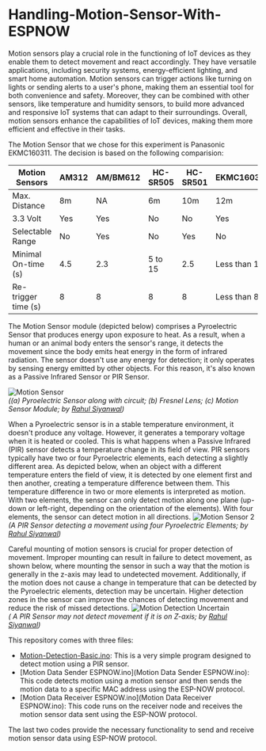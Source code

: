 # Handling-Motion-Sensor-With-ESPNOW
Motion sensors play a crucial role in the functioning of IoT devices as they enable them to detect movement and react accordingly. They have versatile applications, including security systems, energy-efficient lighting, and smart home automation. Motion sensors can trigger actions like turning on lights or sending alerts to a user's phone, making them an essential tool for both convenience and safety. Moreover, they can be combined with other sensors, like temperature and humidity sensors, to build more advanced and responsive IoT systems that can adapt to their surroundings. Overall, motion sensors enhance the capabilities of IoT devices, making them more efficient and effective in their tasks.

The Motion Sensor that we chose for this experiment is Panasonic EKMC160311. The decision is based on the following comparision:

| Motion Sensors | AM312 | AM/BM612 | HC-SR505 | HC-SR501 | EKMC1603111|
| -------------- | ----- | -------- | -------- | -------- | ---------- |
| Max. Distance | 8m | NA | 6m | 10m | 12m |
| 3.3 Volt | Yes | Yes | No | No | Yes |
| Selectable Range | No | Yes | No | Yes | No |
| Minimal On-time (s) | 4.5 | 2.3 | 5 to 15 | 2.5 | Less than 1 |
| Re-trigger time (s) | 8 | 8 | 8 | 8 | Less than 8 |

The Motion Sensor module (depicted below) comprises a Pyroelectric Sensor that produces energy upon exposure to heat. As a result, when a human or an animal body enters the sensor's range, it detects the movement since the body emits heat energy in the form of infrared radiation. The sensor doesn't use any energy for detection; it only operates by sensing energy emitted by other objects. For this reason, it's also known as a Passive Infrared Sensor or PIR Sensor.

![Motion Sensor](https://user-images.githubusercontent.com/11557572/235118671-452e3983-997a-44bd-bd39-786f2398b59a.png)</br>
 _((a) Pyroelectric Sensor along with circuit; (b) Fresnel Lens; (c) Motion Sensor Module; by [Rahul Siyanwal](https://github.com/rsiyanwal))_
 
When a Pyroelectric sensor is in a stable temperature environment, it doesn't produce any voltage. However, it generates a temporary voltage when it is heated or cooled. This is what happens when a Passive Infrared (PIR) sensor detects a temperature change in its field of view. PIR sensors typically have two or four Pyroelectric elements, each detecting a slightly different area. As depicted below, when an object with a different temperature enters the field of view, it is detected by one element first and then another, creating a temperature difference between them. This temperature difference in two or more elements is interpreted as motion. With two elements, the sensor can only detect motion along one plane (up-down or left-right, depending on the orientation of the elements). With four elements, the sensor can detect motion in all directions.
![Motion Sensor 2](https://user-images.githubusercontent.com/11557572/235132286-ee79a1e5-cc10-41f5-bba4-1c15d82f0918.png)</br>
 _(A PIR Sensor detecting a movement using four Pyroelectric Elements; by [Rahul Siyanwal](https://github.com/rsiyanwal))_

Careful mounting of motion sensors is crucial for proper detection of movement. Improper mounting can result in failure to detect movement, as shown below, where mounting the sensor in such a way that the motion is generally in the z-axis may lead to undetected movement. Additionally, if the motion does not cause a change in temperature that can be detected by the Pyroelectric elements, detection may be uncertain. Higher detection zones in the sensor can improve the chances of detecting movement and reduce the risk of missed detections.
![Motion Detection Uncertain](https://user-images.githubusercontent.com/11557572/235132812-514763a3-985f-4a8f-a8cf-db8951bf715e.png)</br>
 _( A PIR Sensor may not detect movement if it is on Z-axis; by [Rahul Siyanwal](https://github.com/rsiyanwal))_

This repository comes with three files:
- [Motion-Detection-Basic.ino](Motion-Detection-Basic.ino): This is a very simple program designed to detect motion using a PIR sensor.
- [Motion Data Sender ESPNOW.ino](Motion Data Sender ESPNOW.ino): This code detects motion using a motion sensor and then sends the motion data to a specific MAC address using the ESP-NOW protocol.
- [Motion Data Receiver ESPNOW.ino](Motion Data Receiver ESPNOW.ino): This code runs on the receiver node and receives the motion sensor data sent using the ESP-NOW protocol.

The last two codes provide the necessary functionality to send and receive motion sensor data using ESP-NOW protocol.
